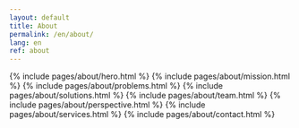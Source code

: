 ```yaml
---
layout: default
title: About
permalink: /en/about/
lang: en
ref: about
---
```


<div class="about-page">
  {% include pages/about/hero.html %}
  {% include pages/about/mission.html %}
  {% include pages/about/problems.html %}
  {% include pages/about/solutions.html %}
  {% include pages/about/team.html %}
  {% include pages/about/perspective.html %}
  {% include pages/about/services.html %}
  {% include pages/about/contact.html %}
</div>
